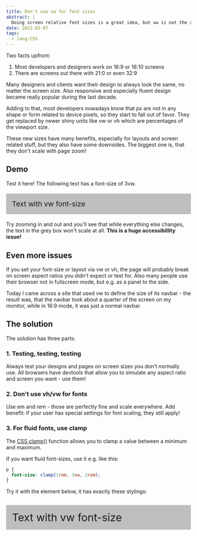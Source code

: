 ```yaml
---
title: Don't use vw for font sizes
abstract: |
  Doing screen relative font sizes is a great idea, but vw is not the right way to go
date: 2022-02-07
tags:
  - lang:CSS
---
```


Two facts upfront:

1. Most developers and designers work on 16:9 or 16:10 screens
2. There are screens out there with 21:0 or even 32:9

Many designers and clients want their design to always look the same, no matter the screen size. Also responsive and especially fluent design became really popular during the last decade.

Adding to that, most developers nowadays know that px are not in any shape or form related to device pixels, so they start to fall out of favor. They get replaced by newer shiny units like vw or vh which are percentages of the viewport size.

These new sizes have many benefits, especially for layouts and screen related stuff, but they also have some downsides. The biggest one is, that they don't scale with page zoom!

## Demo

Test it here! The following text has a font-size of 3vw.

<p style="background: #8888;font-size: 2vw;padding: 1rem;">Text with vw font-size</p>

Try zooming in and out and you'll see that while everything else changes, the text in the grey box won't scale at all.
**This is a huge accessibillity issue!**

## Even more issues

If you set your font-size or layout via vw or vh, the page will probably break on screen aspect ratios you didn't expect or test for. Also many people use their browser not in fullscreen mode, but e.g. as a panel to the side.

Today I came across a site that used vw to define the size of its navbar - the result was, that the navbar took about a quarter of the screen on my monitor, while in 16:9 mode, it was just a normal navbar.

## The solution

The solution has three parts:

### 1. Testing, testing, testing

Always test your designs and pages on screen sizes you don't normally use. All browsers have devtools that allow you to simulate any aspect ratio and screen you want - use them!

### 2. Don't use vh/vw for fonts

Use em and rem - those are perfectly fine and scale everywhere. Add benefit: if your user has special settings for font scaling, they still apply!

### 3. For fluid fonts, use clamp

The [CSS clamp()](https://developer.mozilla.org/en-US/docs/Web/CSS/clamp()) function allows you to clamp a value between a minimum and maximum.

If you want fluid font-sizes, use it e.g. like this:

```css
p {
  font-size: clamp(1rem, 3vw, 2rem);
}
```

Try it with the element below, it has exactly these stylings:

<p style="background: #8888;font-size:clamp(1rem, 3vw, 2rem);padding: 1rem;">Text with vw font-size</p>

